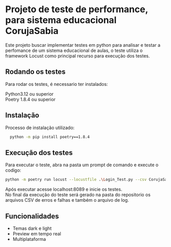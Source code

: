 
# Projeto de teste de performance, para sistema educacional CorujaSabia

Este projeto buscar implementar testes em python para analisar e testar a perfomance de um sistema educacional de aulas, o teste utiliza o framework Locust como principal recurso para execução dos testes.





## Rodando os testes

Para rodar os testes, é necessario ter instalados:

Python3.12 ou superior \
Poetry 1.8.4 ou superior
## Instalação

Processo de instalação utilizado:

```bash
  python -m pip install poetry==1.8.4  

```
    
## Execução dos testes

Para executar o teste, abra na pasta um prompt de comando e execute o codigo:

```bash
python -m poetry run locust --locustfile .\Login_Test.py --csv CorujaSabia_Test --logfile CorujaSabia_Log
```

Após executar acesse localhost:8089 e inicie os testes. \
No final da execução do teste será gerado na pasta do repositorio os arquivos CSV de erros e falhas e também o arquivo de log.
## Funcionalidades

- Temas dark e light
- Preview em tempo real
- Multiplataforma

